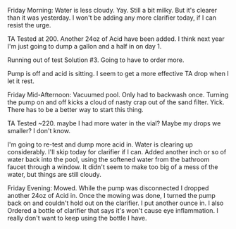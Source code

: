 Friday Morning: Water is less cloudy. Yay. Still a bit milky. But it's clearer than it was yesterday.
I won't be adding any more clarifier today, if I can resist the urge.

TA Tested at 200. Another 24oz of Acid have been added. I think next year I'm just going to dump a gallon and a half
 in on day 1.
 
Running out of test Solution #3. Going to have to order more.

Pump is off and acid is sitting. I seem to get a more effective TA drop when I let it rest.

Friday Mid-Afternoon: Vacuumed pool. Only had to backwash once. Turning the pump on and off kicks a cloud of nasty
 crap out of the sand filter. Yick. There has to be a better way to start this thing.
 
TA Tested ~220. maybe I had more water in the vial? Maybe my drops we smaller? I don't know.

I'm going to re-test and dump more acid in. Water is clearing up considerably. I'll skip today for clarifier if I can.
Added another inch or so of water back into the pool, using the softened water from the bathroom faucet through a
 window. It didn't seem to make too big of a mess of the water, but things are still cloudy.

Friday Evening: Mowed. While the pump was disconnected I dropped another 24oz of Acid in.
Once the mowing was done, I turned the pump back on and couldn't hold out on the clarifier. I put another ounce in.
I also Ordered a bottle of clarifier that says it's won't cause eye inflammation. I really don't want to keep using the
 bottle I have.